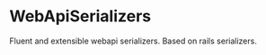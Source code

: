 WebApiSerializers
=================

Fluent and extensible webapi serializers. Based on rails serializers.
